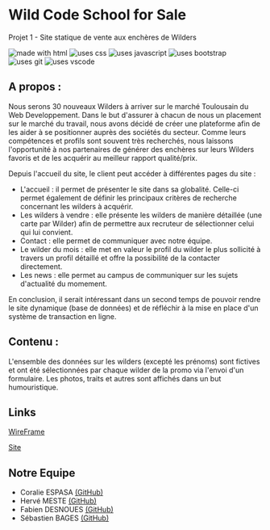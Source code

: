 # Wild Code School for Sale

Projet 1 - Site statique de vente aux enchères de Wilders

<img  src="https://img.shields.io/badge/Uses-HTML-e44c21"  alt="made with html">  <img  src="https://img.shields.io/badge/Uses-CSS-274ee4"  alt="uses css">  <img  src="https://img.shields.io/badge/Uses-JS-efd81e"  alt="uses javascript">  <img  src="https://img.shields.io/badge/Uses-Bootstrap-543b79"  alt="uses bootstrap">  <img  src="https://img.shields.io/badge/Uses-Git-red.svg"  alt="uses git">  <img  src="https://img.shields.io/badge/Uses-VS Code-22a1eb"  alt="uses vscode">

## A propos :

Nous serons 30 nouveaux Wilders à arriver sur le marché Toulousain du Web Developpement. Dans le but d'assurer à chacun de nous un placement sur le marché du travail, nous avons décidé de créer une plateforme afin de les aider à se positionner auprès des sociétés du secteur. Comme leurs compétences et profils sont souvent très recherchés, nous laissons l'opportunité à nos partenaires de générer des enchères sur leurs Wilders favoris et de les acquérir au meilleur rapport qualité/prix.

Depuis l'accueil du site, le client peut accéder à différentes pages du site :

- L'accueil : il permet de présenter le site dans sa globalité. Celle-ci permet également de définir les principaux critères de recherche concernant les wilders à acquérir.
- Les wilders à vendre : elle présente les wilders de manière détaillée (une carte par Wilder) afin de permettre aux recruteur de sélectionner celui qui lui convient.
- Contact : elle permet de communiquer avec notre équipe.
- Le wilder du mois : elle met en valeur le profil du wilder le plus sollicité à travers un profil détaillé et offre la possibilité de la contacter directement.
- Les news : elle permet au campus de communiquer sur les sujets d'actualité du momement.

En conclusion, il serait intéressant dans un second temps de pouvoir rendre le site dynamique (base de données) et de réfléchir à la mise en place d'un système de transaction en ligne.

## Contenu :

L'ensemble des données sur les wilders (excepté les prénoms) sont fictives et ont été sélectionnées par chaque wilder de la promo via l'envoi d'un formulaire. Les photos, traits et autres sont affichés dans un but humouristique.

## Links

[WireFrame](http://wireframepro.mockflow.com/view/M8544a8a3684caba63d8df04a09ba7f8a1601374661160#/page/27ec8547002e4c2fa2f0eeca6d435116)

[Site](https://sebastienbages.github.io/WCS-Projet-1-WCS-for-sale/)

## Notre Equipe

- Coralie ESPASA [(GitHub)](https://github.com/CoralieEspasa)
- Hervé MESTE [(GitHub)](https://github.com/gloups31)
- Fabien DESNOUES [(GitHub)](https://github.com/FabienD31)
- Sébastien BAGES [(GitHub)](https://github.com/sebastienbages)
